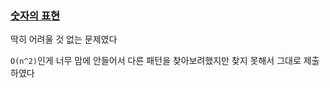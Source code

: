 ### [숫자의 표현](https://programmers.co.kr/learn/courses/30/lessons/12924)

딱히 어려울 것 없는 문제였다

`O(n^2)`인게 너무 맘에 안들어서 다른 패턴을 찾아보려했지만 찾지 못해서 그대로 제출하였다